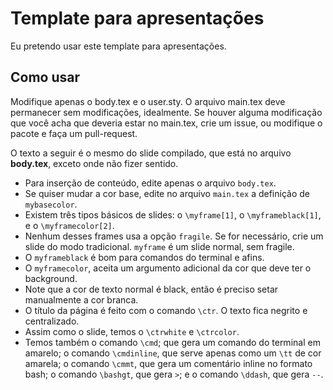 # Template para apresentações

Eu pretendo usar este template para apresentações.

## Como usar

Modifique apenas o body.tex e o user.sty.
O arquivo main.tex deve permanecer sem modificações, idealmente.
Se houver alguma modificação
que você acha que deveria estar no main.tex,
crie um issue, ou
modifique o pacote e faça um pull-request.

O texto a seguir é o mesmo do slide compilado, que está no arquivo **body.tex**,
exceto onde não fizer sentido.

  - Para inserção de conteúdo, edite apenas o arquivo `body.tex`.
  - Se quiser mudar a cor base, edite no arquivo `main.tex` a definição de
    `mybasecolor`.
  - Existem três tipos básicos de slides: o `\myframe[1]`, o `\myframeblack[1]`,
    e o `\myframecolor[2]`.
  - Nenhum desses frames usa a opção `fragile`. Se for necessário, crie um slide
    do modo tradicional.  `myframe` é um slide normal, sem fragile.
  - O `myframeblack` é bom para comandos do terminal e afins.
  - O `myframecolor`, aceita um argumento adicional da cor que deve ter o
    background.
  - Note que a cor de texto normal é black, então é preciso setar manualmente a
    cor branca.
  - O título da página é feito com o comando `\ctr`. O texto fica negrito e
    centralizado.
  - Assim como o slide, temos o `\ctrwhite` e `\ctrcolor`.
  - Temos também o comando `\cmd`; que gera um comando do terminal em amarelo; o
    comando `\cmdinline`, que serve apenas como um `\tt` de cor amarela; o
    comando `\cmmt`, que gera um comentário inline no formato bash; o comando
    `\bashgt`, que gera `>`; e o comando `\ddash`, que gera `--`.

